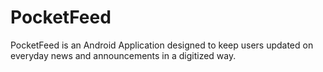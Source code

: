 # PocketFeed
PocketFeed is an Android Application designed to keep users updated on everyday news and announcements in a digitized way.
